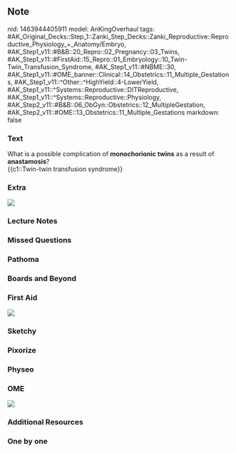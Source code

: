 ## Note
nid: 1463944405911
model: AnKingOverhaul
tags: #AK_Original_Decks::Step_1::Zanki_Step_Decks::Zanki_Reproductive::Reproductive_Physiology_+_Anatomy/Embryo, #AK_Step1_v11::#B&B::20_Repro::02_Pregnancy::03_Twins, #AK_Step1_v11::#FirstAid::15_Repro::01_Embryology::10_Twin-Twin_Transfusion_Syndrome, #AK_Step1_v11::#NBME::30, #AK_Step1_v11::#OME_banner::Clinical::14_Obstetrics::11_Multiple_Gestations, #AK_Step1_v11::^Other::^HighYield::4-LowerYield, #AK_Step1_v11::^Systems::Reproductive::DITReproductive, #AK_Step1_v11::^Systems::Reproductive::Physiology, #AK_Step2_v11::#B&B::06_ObGyn::Obstetrics::12_MultipleGestation, #AK_Step2_v11::#OME::13_Obstetrics::11_Multiple_Gestations
markdown: false

### Text
<div>
  What is a possible complication of <b>monochorionic twins</b> as
  a result of <b>anastamosis</b>?
</div>
<div>
  {{c1::Twin-twin transfusion syndrome}}
</div>

### Extra
<img src="paste-545108659274508.jpg">

### Lecture Notes


### Missed Questions


### Pathoma


### Boards and Beyond


### First Aid
<img src="tmpUyYvtz.png">

### Sketchy


### Pixorize


### Physeo


### OME
<div class="ome-widget">
  <a href=
  "https://onlinemeded.org/spa/obstetrics/multiple-gestations/acquire?ref=anki">
  <img src="_OME_AnkiFlashcards_Lesson_4.png"></a>
</div>

### Additional Resources


### One by one

